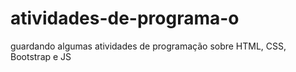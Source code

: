 # atividades-de-programa-o
guardando algumas atividades de programação sobre HTML, CSS, Bootstrap e JS
